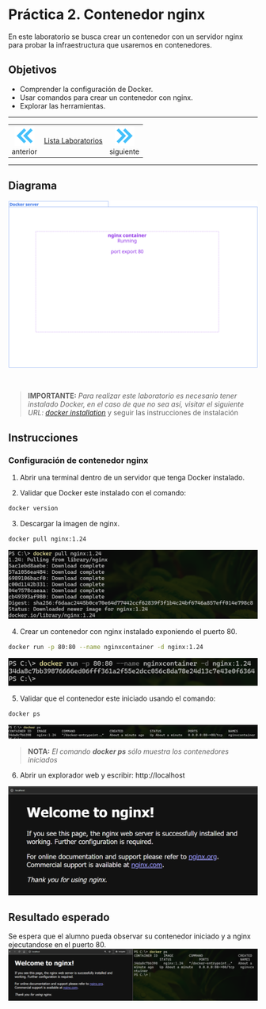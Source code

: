# Práctica 2. Contenedor nginx
En este laboratorio se busca crear un contenedor con un servidor nginx para probar la infraestructura que usaremos en contenedores. 


## Objetivos
- Comprender la configuración de Docker.
- Usar comandos para crear un contenedor con nginx.
- Explorar las herramientas. 

---
<div style="width: 400px;">
        <table width="50%">
            <tr>
                <td style="text-align: center;">
                    <a href="../Capitulo1/"><img src="../images/anterior.png" width="40px"></a>
                    <br>anterior
                </td>
                <td style="text-align: center;">
                   <a href="../README.md">Lista Laboratorios</a>
                </td>
<td style="text-align: center;">
                    <a href="../Capitulo3/">
                    <img src="../images/siguiente.png"
                     width="40px"></a>
                    <br>siguiente
                </td>
            </tr>
        </table>
</div>

---


## Diagrama

![Implementacion](../images/2/diagrama.png)

<br>

> **IMPORTANTE:** *Para realizar este laboratorio es necesario tener instalado Docker, en el caso de que no sea así, visitar el siguiente URL: [docker installation](https://docs.docker.com/desktop/setup/install/windows-install/)* y seguir las instrucciones de instalación


## Instrucciones

### Configuración de contenedor nginx

1. Abrir una terminal dentro de un servidor que tenga Docker instalado. 

2. Validar que Docker este instalado con el comando: 

```bash
docker version
```

3. Descargar la imagen de nginx.

```bash
docker pull nginx:1.24
```

![pull nginx](../images/2/1.png)

4. Crear un contenedor con nginx instalado exponiendo el puerto 80.

```bash
docker run -p 80:80 --name nginxcontainer -d nginx:1.24
```

![nginx container](../images/2/2.png)

5. Validar que el contenedor este iniciado usando el comando:

```bash
docker ps
```
![validar container](../images/2/3.png)

> **NOTA:** *El comando **docker ps** sólo muestra los contenedores iniciados*


6. Abrir un explorador web y escribir: http://localhost

![nginx iniciado](../images/2/4.png)


## Resultado esperado

Se espera que el alumno pueda observar su contenedor iniciado y a nginx ejecutandose en el puerto 80.
![iniciado](../images/2/5.png)
